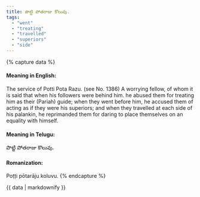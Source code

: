 ```yaml
---
title: పొట్టి పోతరాజు కొలువు.
tags:
  - "went"
  - "treating"
  - "travelled"
  - "superiors"
  - "side"
---
```


{% capture data %}
#### Meaning in English:
The service of Potti Pota Razu.
(see No. 1386)
A worrying fellow, of whom it is said that when his followers were behind him. he abused them for treating him as their (Pariah) guide; when they went before him, he accused them of acting as if they were his superiors; and when they travelled at each side of his palankin, he reprimanded them for daring to place themselves on an equality with himself.

#### Meaning in Telugu:
పొట్టి పోతరాజు కొలువు.

#### Romanization:
Poṭṭi pōtarāju koluvu.
{% endcapture %}

{{ data | markdownify }}

